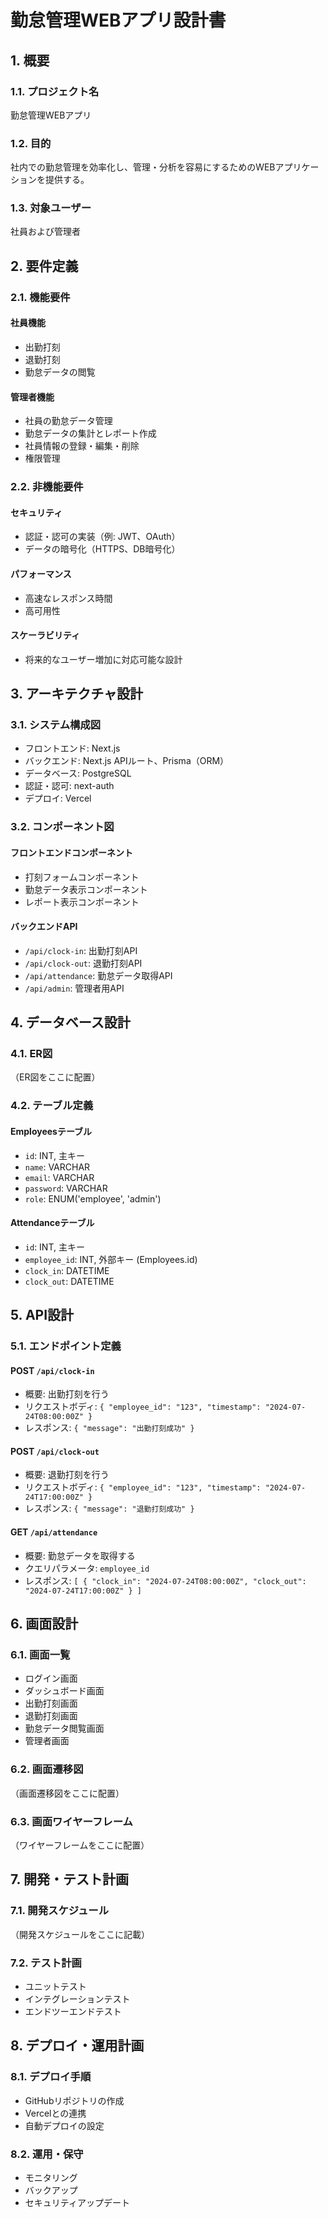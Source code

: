 # 勤怠管理WEBアプリ設計書

## 1. 概要
### 1.1. プロジェクト名
勤怠管理WEBアプリ

### 1.2. 目的
社内での勤怠管理を効率化し、管理・分析を容易にするためのWEBアプリケーションを提供する。

### 1.3. 対象ユーザー
社員および管理者

## 2. 要件定義
### 2.1. 機能要件
#### 社員機能
- 出勤打刻
- 退勤打刻
- 勤怠データの閲覧

#### 管理者機能
- 社員の勤怠データ管理
- 勤怠データの集計とレポート作成
- 社員情報の登録・編集・削除
- 権限管理

### 2.2. 非機能要件
#### セキュリティ
- 認証・認可の実装（例: JWT、OAuth）
- データの暗号化（HTTPS、DB暗号化）

#### パフォーマンス
- 高速なレスポンス時間
- 高可用性

#### スケーラビリティ
- 将来的なユーザー増加に対応可能な設計

## 3. アーキテクチャ設計
### 3.1. システム構成図
- フロントエンド: Next.js
- バックエンド: Next.js APIルート、Prisma（ORM）
- データベース: PostgreSQL
- 認証・認可: next-auth
- デプロイ: Vercel

### 3.2. コンポーネント図
#### フロントエンドコンポーネント
- 打刻フォームコンポーネント
- 勤怠データ表示コンポーネント
- レポート表示コンポーネント

#### バックエンドAPI
- `/api/clock-in`: 出勤打刻API
- `/api/clock-out`: 退勤打刻API
- `/api/attendance`: 勤怠データ取得API
- `/api/admin`: 管理者用API

## 4. データベース設計
### 4.1. ER図
（ER図をここに配置）

### 4.2. テーブル定義
#### Employeesテーブル
- `id`: INT, 主キー
- `name`: VARCHAR
- `email`: VARCHAR
- `password`: VARCHAR
- `role`: ENUM('employee', 'admin')

#### Attendanceテーブル
- `id`: INT, 主キー
- `employee_id`: INT, 外部キー (Employees.id)
- `clock_in`: DATETIME
- `clock_out`: DATETIME

## 5. API設計
### 5.1. エンドポイント定義
#### POST `/api/clock-in`
- 概要: 出勤打刻を行う
- リクエストボディ: `{ "employee_id": "123", "timestamp": "2024-07-24T08:00:00Z" }`
- レスポンス: `{ "message": "出勤打刻成功" }`

#### POST `/api/clock-out`
- 概要: 退勤打刻を行う
- リクエストボディ: `{ "employee_id": "123", "timestamp": "2024-07-24T17:00:00Z" }`
- レスポンス: `{ "message": "退勤打刻成功" }`

#### GET `/api/attendance`
- 概要: 勤怠データを取得する
- クエリパラメータ: `employee_id`
- レスポンス: `[ { "clock_in": "2024-07-24T08:00:00Z", "clock_out": "2024-07-24T17:00:00Z" } ]`

## 6. 画面設計
### 6.1. 画面一覧
- ログイン画面
- ダッシュボード画面
- 出勤打刻画面
- 退勤打刻画面
- 勤怠データ閲覧画面
- 管理者画面

### 6.2. 画面遷移図
（画面遷移図をここに配置）

### 6.3. 画面ワイヤーフレーム
（ワイヤーフレームをここに配置）

## 7. 開発・テスト計画
### 7.1. 開発スケジュール
（開発スケジュールをここに記載）

### 7.2. テスト計画
- ユニットテスト
- インテグレーションテスト
- エンドツーエンドテスト

## 8. デプロイ・運用計画
### 8.1. デプロイ手順
- GitHubリポジトリの作成
- Vercelとの連携
- 自動デプロイの設定

### 8.2. 運用・保守
- モニタリング
- バックアップ
- セキュリティアップデート
